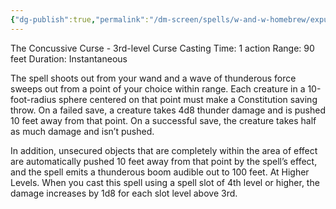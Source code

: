 ```yaml
---
{"dg-publish":true,"permalink":"/dm-screen/spells/w-and-w-homebrew/expulso/"}
---
```


The Concussive Curse - 3rd-level Curse 
Casting Time: 1 action 
Range: 90 feet 
Duration: Instantaneous 

The spell shoots out from your wand and a wave of thunderous force sweeps out from a point of your choice within range. Each creature in a 10-foot-radius sphere centered on that point must make a Constitution saving throw. On a failed save, a creature takes 4d8 thunder damage and is pushed 10 feet away from that point. On a successful save, the creature takes half as much damage and isn’t pushed. 

In addition, unsecured objects that are completely within the area of effect are automatically pushed 10 feet away from that point by the spell’s effect, and the spell emits a thunderous boom audible out to 100 feet. At Higher Levels. When you cast this spell using a spell slot of 4th level or higher, the damage increases by 1d8 for each slot level above 3rd.